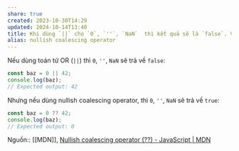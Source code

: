 ```yaml
---
share: true
created: 2023-10-30T14:29
updated: 2024-10-14T13:40
title: Khi dùng `||` cho `0`, `''`, `NaN`  thì kết quả sẽ là `false`. Với `??`, chúng sẽ trả về `true`
alias: nullish coalescing operator
---
```

Nếu dùng toán tử OR (`||`) thì `0`, `''`, `NaN` sẽ trả về `false`:
```js
const baz = 0 || 42;
console.log(baz);
// Expected output: 42
```

Nhưng nếu dùng nullish coalescing operator,  thì `0`, `''`, `NaN` sẽ trả về `true`:
```js
const baz = 0 ?? 42;
console.log(baz);
// Expected output: 0
```

Nguồn:: [[MDN]], [Nullish coalescing operator (??) - JavaScript | MDN](https://developer.mozilla.org/en-US/docs/Web/JavaScript/Reference/Operators/Nullish_coalescing)